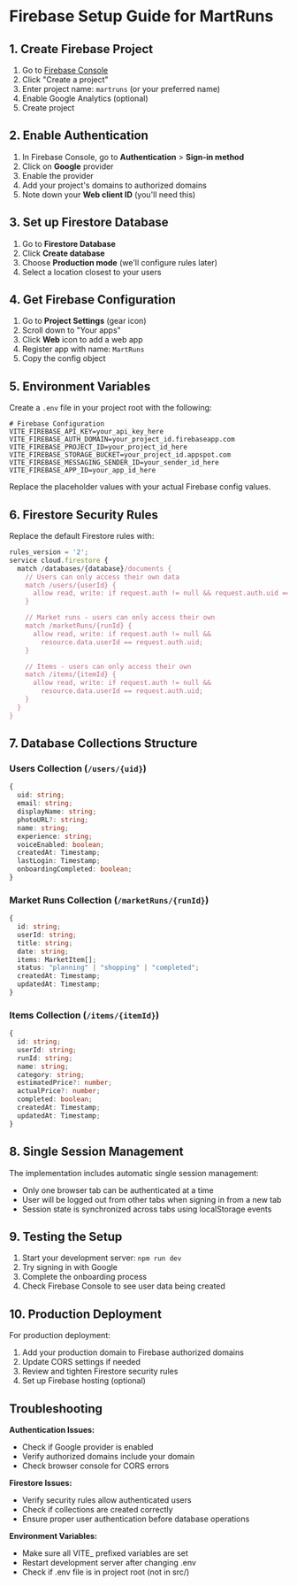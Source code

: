 # Firebase Setup Guide for MartRuns

## 1. Create Firebase Project

1. Go to [Firebase Console](https://console.firebase.google.com/)
2. Click "Create a project"
3. Enter project name: `martruns` (or your preferred name)
4. Enable Google Analytics (optional)
5. Create project

## 2. Enable Authentication

1. In Firebase Console, go to **Authentication** > **Sign-in method**
2. Click on **Google** provider
3. Enable the provider
4. Add your project's domains to authorized domains
5. Note down your **Web client ID** (you'll need this)

## 3. Set up Firestore Database

1. Go to **Firestore Database**
2. Click **Create database**
3. Choose **Production mode** (we'll configure rules later)
4. Select a location closest to your users

## 4. Get Firebase Configuration

1. Go to **Project Settings** (gear icon)
2. Scroll down to "Your apps"
3. Click **Web** icon to add a web app
4. Register app with name: `MartRuns`
5. Copy the config object

## 5. Environment Variables

Create a `.env` file in your project root with the following:

```env
# Firebase Configuration
VITE_FIREBASE_API_KEY=your_api_key_here
VITE_FIREBASE_AUTH_DOMAIN=your_project_id.firebaseapp.com
VITE_FIREBASE_PROJECT_ID=your_project_id_here
VITE_FIREBASE_STORAGE_BUCKET=your_project_id.appspot.com
VITE_FIREBASE_MESSAGING_SENDER_ID=your_sender_id_here
VITE_FIREBASE_APP_ID=your_app_id_here
```

Replace the placeholder values with your actual Firebase config values.

## 6. Firestore Security Rules

Replace the default Firestore rules with:

```javascript
rules_version = '2';
service cloud.firestore {
  match /databases/{database}/documents {
    // Users can only access their own data
    match /users/{userId} {
      allow read, write: if request.auth != null && request.auth.uid == userId;
    }

    // Market runs - users can only access their own
    match /marketRuns/{runId} {
      allow read, write: if request.auth != null &&
        resource.data.userId == request.auth.uid;
    }

    // Items - users can only access their own
    match /items/{itemId} {
      allow read, write: if request.auth != null &&
        resource.data.userId == request.auth.uid;
    }
  }
}
```

## 7. Database Collections Structure

### Users Collection (`/users/{uid}`)

```typescript
{
  uid: string;
  email: string;
  displayName: string;
  photoURL?: string;
  name: string;
  experience: string;
  voiceEnabled: boolean;
  createdAt: Timestamp;
  lastLogin: Timestamp;
  onboardingCompleted: boolean;
}
```

### Market Runs Collection (`/marketRuns/{runId}`)

```typescript
{
  id: string;
  userId: string;
  title: string;
  date: string;
  items: MarketItem[];
  status: "planning" | "shopping" | "completed";
  createdAt: Timestamp;
  updatedAt: Timestamp;
}
```

### Items Collection (`/items/{itemId}`)

```typescript
{
  id: string;
  userId: string;
  runId: string;
  name: string;
  category: string;
  estimatedPrice?: number;
  actualPrice?: number;
  completed: boolean;
  createdAt: Timestamp;
  updatedAt: Timestamp;
}
```

## 8. Single Session Management

The implementation includes automatic single session management:

- Only one browser tab can be authenticated at a time
- User will be logged out from other tabs when signing in from a new tab
- Session state is synchronized across tabs using localStorage events

## 9. Testing the Setup

1. Start your development server: `npm run dev`
2. Try signing in with Google
3. Complete the onboarding process
4. Check Firebase Console to see user data being created

## 10. Production Deployment

For production deployment:

1. Add your production domain to Firebase authorized domains
2. Update CORS settings if needed
3. Review and tighten Firestore security rules
4. Set up Firebase hosting (optional)

## Troubleshooting

**Authentication Issues:**

- Check if Google provider is enabled
- Verify authorized domains include your domain
- Check browser console for CORS errors

**Firestore Issues:**

- Verify security rules allow authenticated users
- Check if collections are created correctly
- Ensure proper user authentication before database operations

**Environment Variables:**

- Make sure all VITE\_ prefixed variables are set
- Restart development server after changing .env
- Check if .env file is in project root (not in src/)
